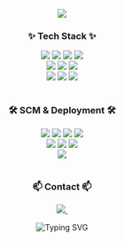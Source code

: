 
<!--
**dksadasjkl/dksadasjkl** is a ✨ _special_ ✨ repository because its `README.md` (this file) appears on your GitHub profile.

Here are some ideas to get you started:

- 🔭 I’m currently working on ...
- 🌱 I’m currently learning ...
- 👯 I’m looking to collaborate on ...
- 🤔 I’m looking for help with ...
- 💬 Ask me about ...
- 📫 How to reach me: ...
- 😄 Pronouns: ...
- ⚡ Fun fact: ...
-->

<!--타이틀 부분-->
<p align = "center">
  <img src="https://capsule-render.vercel.app/api?type=waving&color=red&height=300&section=header&text=Hello!&fontSize=70" />
</p>
<!--내용 부분-->
<h3 align="center">✨ Tech Stack ✨</h3>
<div align="center">
  <img src="https://img.shields.io/badge/Firebase-FFCA28?style=for-the-badge&logo=Firebase&logoColor=white"/>
  <img src="https://img.shields.io/badge/Java-007396?style=for-the-badge&logo=Java&logoColor=white"/>
  <img src="https://img.shields.io/badge/SpringBoot-6DB33F?style=for-the-badge&logo=SpringBoot&logoColor=white"/>
  <img src="https://img.shields.io/badge/Amazon Aws-232F3E?style=for-the-badge&logo=Amazon Aws&logoColor=white"/>
</div>

<div align="center">
  <img src="https://img.shields.io/badge/JAVASCRIPT-F7DF1E?style=for-the-badge&logo=JAVASCRIPT&logoColor=white"/>
  <img src="https://img.shields.io/badge/HTML5-E34F26?style=for-the-badge&logo=HTMl5&logoColor=white"/>
  <img src="https://img.shields.io/badge/React-61DAFB?style=for-the-badge&logo=React&logoColor=black"/>
</div>

<div align="center">
  <img src="https://img.shields.io/badge/MySQL-4479A1?style=for-the-badge&logo=MySQL&logoColor=white"/>
  <img src="https://img.shields.io/badge/CSS3-1572B6?style=for-the-badge&logo=CSS3&logoColor=white"/>
  <img src="https://img.shields.io/badge/kakao-FFCD00?style=for-the-badge&logo=kakao&logoColor=white"/>
</div>

<br>

<h3 align="center">🛠 SCM & Deployment 🛠</h3>
<div align="center">
  <img src="https://img.shields.io/badge/Git-181717?style=for-the-badge&logo=Git&logoColor=white"/>
  <img src="https://img.shields.io/badge/GitHub-181717?style=for-the-badge&logo=GitHub&logoColor=white"/>
  <img src="https://img.shields.io/badge/SpringBoot-6DB33F?style=for-the-badge&logo=SpringBoot&logoColor=white"/>
  <img src="https://img.shields.io/badge/maven-C71A36?style=for-the-badge&logo=apachemaven&logoColor=white">
</div>

<div align="center">
  <img src="https://img.shields.io/badge/Docker-2496ED?style=for-the-badge&logo=Docker&logoColor=white">
  <img src="https://img.shields.io/badge/amazonec2-FF9900?style=for-the-badge&logo=amazonec2&logoColor=white">
  <img src="https://img.shields.io/badge/nginx-009639?style=for-the-badge&logo=SpringBoot&logoColor=white"/>
</div>

<div align="center">
  <img src="https://img.shields.io/badge/githubactions-2088FF?style=for-the-badge&logo=githubactions&logoColor=white"/>
</div>

<br>
<h3 align="center">📫 Contact 📫</h3>
<div align="center">
  <a href="https://code-rjqnrdl.tistory.com/">
    <img src="https://img.shields.io/badge/Tistory-FE5F50?style=for-the-badge&logo=Tistory&logoColor=white" />&nbsp
  </a>
</div>
<p align = "center">
  <img src="https://capsule-render.vercel.app/api?type=waving&height=300&color=auto&fontColor=ffffff&section=footer" alt="Typing SVG" />
</p>
